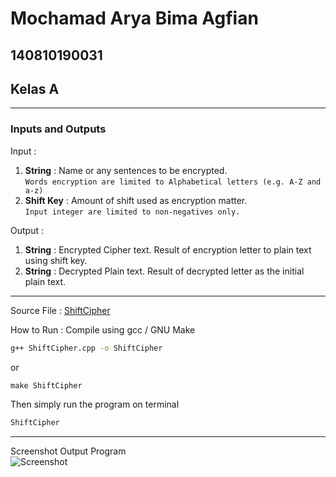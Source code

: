 # Mochamad Arya Bima Agfian  

## 140810190031  

## Kelas A  

---

### Inputs and Outputs  

Input :  

1. **String** : Name or any sentences to be encrypted.  
`Words encryption are limited to Alphabetical letters (e.g. A-Z and a-z)`  
2. **Shift Key** : Amount of shift used as encryption matter.  
`Input integer are limited to non-negatives only.`  

Output :  

1. **String** : Encrypted Cipher text.  Result of encryption letter to plain text using shift key.  
2. **String** : Decrypted Plain text. Result of decrypted letter as the initial plain text.  

---
Source File : [ShiftCipher](https://github.com/aaaabima/ShiftCipher/ShiftCipher.cpp)  

How to Run :  Compile using gcc / GNU Make  

```cmd
g++ ShiftCipher.cpp -o ShiftCipher
```  

or

```cmd
make ShiftCipher
```

Then simply run the program on terminal

```cmd
ShiftCipher
```

---  
Screenshot Output Program  
![Screenshot](https://github.com/aaaabima/ShiftCipher/Screenshot.PNG "Screenshot Program")  
